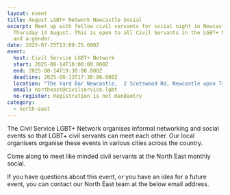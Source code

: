 ```yaml
---
layout: event
title: August LGBT+ Network Newcastle Social
excerpt: Meet up with fellow civil servants for social night in Newcastle on
  Thursday 14 August. This is open to all Civil Servants in the LGBT+ Network,
  and a:gender.
date: 2025-07-25T13:09:25.600Z
event:
  host: Civil Service LGBT+ Network
  start: 2025-08-14T18:00:00.000Z
  end: 2025-08-14T19:30:00.000Z
  deadline: 2025-08-13T17:30:00.000Z
  location: "The Yard Bar Newcastle,  2 Scotswood Rd, Newcastle upon Tyne NE4 7JB "
  email: northeast@civilservice.lgbt
  no-register: Registration is not mandaotry
category:
  - north-east
---
```

The Civil Service LGBT+ Network organises informal networking and social events so that LGBT+ civil servants can meet each other. Our local organisers organise these events in various cities across the country.

Come along to meet like minded civil servants at the North East monthly social.

If you have questions about this event, or you have an idea for a future event, you can contact our North East team at the below email address.
